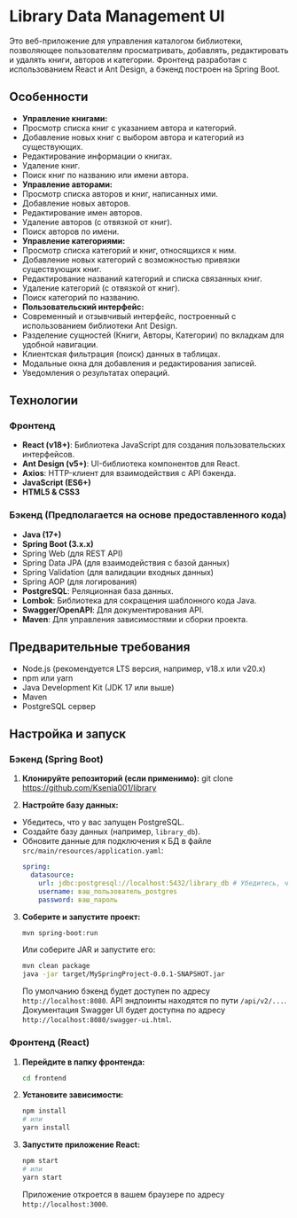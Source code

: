 # Library Data Management UI

Это веб-приложение для управления каталогом библиотеки, позволяющее пользователям просматривать, добавлять, редактировать и удалять книги, авторов и категории. Фронтенд разработан с использованием React и Ant Design, а бэкенд построен на Spring Boot.

## Особенности

*   **Управление книгами:**
  *   Просмотр списка книг с указанием автора и категорий.
  *   Добавление новых книг с выбором автора и категорий из существующих.
  *   Редактирование информации о книгах.
  *   Удаление книг.
  *   Поиск книг по названию или имени автора.
*   **Управление авторами:**
  *   Просмотр списка авторов и книг, написанных ими.
  *   Добавление новых авторов.
  *   Редактирование имен авторов.
  *   Удаление авторов (с отвязкой от книг).
  *   Поиск авторов по имени.
*   **Управление категориями:**
  *   Просмотр списка категорий и книг, относящихся к ним.
  *   Добавление новых категорий с возможностью привязки существующих книг.
  *   Редактирование названий категорий и списка связанных книг.
  *   Удаление категорий (с отвязкой от книг).
  *   Поиск категорий по названию.
*   **Пользовательский интерфейс:**
  *   Современный и отзывчивый интерфейс, построенный с использованием библиотеки Ant Design.
  *   Разделение сущностей (Книги, Авторы, Категории) по вкладкам для удобной навигации.
  *   Клиентская фильтрация (поиск) данных в таблицах.
  *   Модальные окна для добавления и редактирования записей.
  *   Уведомления о результатах операций.

## Технологии

### Фронтенд
*   **React (v18+)**: Библиотека JavaScript для создания пользовательских интерфейсов.
*   **Ant Design (v5+)**: UI-библиотека компонентов для React.
*   **Axios**: HTTP-клиент для взаимодействия с API бэкенда.
*   **JavaScript (ES6+)**
*   **HTML5 & CSS3**

### Бэкенд (Предполагается на основе предоставленного кода)
*   **Java (17+)**
*   **Spring Boot (3.x.x)**
  *   Spring Web (для REST API)
  *   Spring Data JPA (для взаимодействия с базой данных)
  *   Spring Validation (для валидации входных данных)
  *   Spring AOP (для логирования)
*   **PostgreSQL**: Реляционная база данных.
*   **Lombok**: Библиотека для сокращения шаблонного кода Java.
*   **Swagger/OpenAPI**: Для документирования API.
*   **Maven**: Для управления зависимостями и сборки проекта.

## Предварительные требования

*   Node.js (рекомендуется LTS версия, например, v18.x или v20.x)
*   npm или yarn
*   Java Development Kit (JDK 17 или выше)
*   Maven
*   PostgreSQL сервер

## Настройка и запуск

### Бэкенд (Spring Boot)

1.  **Клонируйте репозиторий (если применимо):**
    git clone https://github.com/Ksenia001/library

2.  **Настройте базу данных:**
  *   Убедитесь, что у вас запущен PostgreSQL.
  *   Создайте базу данных (например, `library_db`).
  *   Обновите данные для подключения к БД в файле `src/main/resources/application.yaml`:
      ```yaml
      spring:
        datasource:
          url: jdbc:postgresql://localhost:5432/library_db # Убедитесь, что порт и имя БД верны
          username: ваш_пользователь_postgres
          password: ваш_пароль
      ```
3.  **Соберите и запустите проект:**
    ```bash
    mvn spring-boot:run
    ```
    Или соберите JAR и запустите его:
    ```bash
    mvn clean package
    java -jar target/MySpringProject-0.0.1-SNAPSHOT.jar
    ```
    По умолчанию бэкенд будет доступен по адресу `http://localhost:8080`. API эндпоинты находятся по пути `/api/v2/...`. Документация Swagger UI будет доступна по адресу `http://localhost:8080/swagger-ui.html`.

### Фронтенд (React)

1.  **Перейдите в папку фронтенда:**
    ```bash
    cd frontend 
    ```
2.  **Установите зависимости:**
    ```bash
    npm install
    # или
    yarn install
    ```

3.  **Запустите приложение React:**
    ```bash
    npm start
    # или
    yarn start
    ```
    Приложение откроется в вашем браузере по адресу `http://localhost:3000`.

